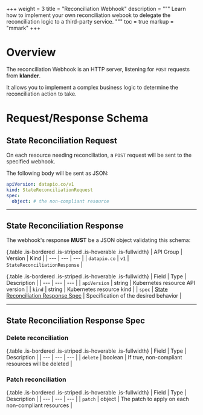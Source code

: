 +++
weight = 3
title = "Reconciliation Webhook"
description = """
Learn how to implement your own reconciliation webook to delegate the
reconciliation logic to a third-party service.
"""
toc = true
markup = "mmark"
+++

# Overview

The reconciliation Webhook is an HTTP server, listening for `POST` requests from
**klander**.

It allows you to implement a complex business logic to determine the
reconciliation action to take.

# Request/Response Schema

## State Reconciliation Request

On each resource needing reconciliation, a `POST` request will be sent to the
specified webhook.

The following body will be sent as JSON:

```yaml
apiVersion: datapio.co/v1
kind: StateReconciliationRequest
spec:
  object: # the non-compliant resource
```
---

## State Reconciliation Response

The webhook's response **MUST** be a JSON object validating this schema:

{.table .is-bordered .is-striped .is-hoverable .is-fullwidth}
| API Group | Version | Kind |
| --- | --- | --- |
| `datapio.co` | `v1` | `StateReconciliationResponse` |

{.table .is-bordered .is-striped .is-hoverable .is-fullwidth}
| Field | Type | Description |
| --- | --- | --- |
| `apiVersion` | string | Kubernetes resource API version |
| `kind` | string | Kubernetes resource kind |
| `spec` | [State Reconciliation Response Spec](#state-reconciliation-response-spec) | Specification of the desired behavior |

---

## State Reconciliation Response Spec

### Delete reconciliation

{.table .is-bordered .is-striped .is-hoverable .is-fullwidth}
| Field | Type | Description |
| --- | --- | --- |
| `delete` | boolean | If true, non-compliant resources will be deleted |

### Patch reconciliation

{.table .is-bordered .is-striped .is-hoverable .is-fullwidth}
| Field | Type | Description |
| --- | --- | --- |
| `patch` | object | The patch to apply on each non-compliant resources |
